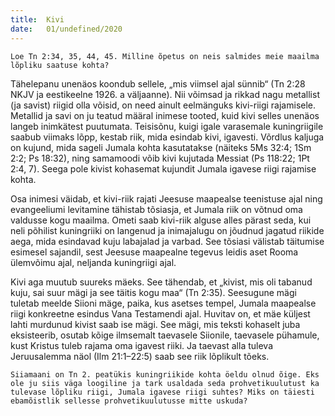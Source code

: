 ```yaml
---
title:  Kivi
date:   01/undefined/2020
---
```


`Loe Tn 2:34, 35, 44, 45. Milline õpetus on neis salmides meie maailma lõpliku saatuse kohta?`

Tähelepanu unenäos koondub sellele, „mis viimsel ajal sünnib“ (Tn 2:28 NKJV ja eestikeelne 1926. a väljaanne). Nii võimsad ja rikkad nagu metallist (ja savist) riigid olla võisid, on need ainult eelmänguks kivi-riigi rajamisele. Metallid ja savi on ju teatud määral inimese tooted, kuid kivi selles unenäos langeb inimkätest puutumata. Teisisõnu, kuigi igale varasemale kuningriigile saabub viimaks lõpp, kestab riik, mida esindab kivi, igavesti. Võrdlus kaljuga on kujund, mida sageli Jumala kohta kasutatakse (näiteks 5Ms 32:4; 1Sm 2:2; Ps 18:32), ning samamoodi võib kivi kujutada Messiat (Ps 118:22; 1Pt 2:4, 7). Seega pole kivist kohasemat kujundit Jumala igavese riigi rajamise kohta.

Osa inimesi väidab, et kivi-riik rajati Jeesuse maapealse teenistuse ajal ning evangeeliumi levitamine tähistab tõsiasja, et Jumala riik on võtnud oma valdusse kogu maailma. Ometi saab kivi-riik alguse alles pärast seda, kui neli põhilist kuningriiki on langenud ja inimajalugu on jõudnud jagatud riikide aega, mida esindavad kuju labajalad ja varbad. See tõsiasi välistab täitumise esimesel sajandil, sest Jeesuse maapealne tegevus leidis aset Rooma ülemvõimu ajal, neljanda kuningriigi ajal.

Kivi aga muutub suureks mäeks. See tähendab, et „kivist, mis oli tabanud kuju, sai suur mägi ja see täitis kogu maa“ (Tn 2:35). Seesugune mägi tuletab meelde Siioni mäge, paika, kus asetses tempel, Jumala maapealse riigi konkreetne esindus Vana Testamendi ajal. Huvitav on, et mäe küljest lahti murdunud kivist saab ise mägi. See mägi, mis teksti kohaselt juba eksisteerib, osutab kõige ilmsemalt taevasele Siionile, taevasele pühamule, kust Kristus tuleb rajama oma igavest riiki. Ja taevast alla tuleva Jeruusalemma näol  (Ilm 21:1–22:5) saab see riik lõplikult tõeks.

`Siiamaani on Tn 2. peatükis kuningriikide kohta öeldu olnud õige. Eks ole ju siis väga loogiline ja tark usaldada seda prohvetikuulutust ka tulevase lõpliku riigi, Jumala igavese riigi suhtes? Miks on täiesti ebamõistlik sellesse prohvetikuulutusse mitte uskuda?`
